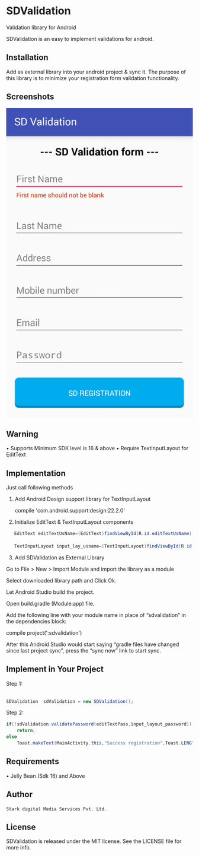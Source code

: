 # SDValidation
Validation library for Android

SDValidation is an easy to implement validations for android.
## Installation
Add as external library into your android project & sync it.
The purpose of this library is to minimize your registration form validation functionality.
## Screenshots
  
  ![Example](./screens/screen1.png "Example View")

## Warning
•	Supports Minimum SDK level is 16 & above
•	Require TextInputLayout for EditText
## Implementation
Just call following methods
1.	Add Android Design support library for TextInputLayout

    compile 'com.android.support:design:22.2.0'


2.	Initialize EditText & TextInputLayout components
``` java
   EditText editTextUsName=(EditText)findViewById(R.id.editTextUsName);

   TextInputLayout input_lay_usname=(TextInputLayout)findViewById(R.id.ipusname);
```
3.	Add SDValidation as External Library 

  Go to File > New > Import Module and import the library as a module 

  Select downloaded library path and Click Ok.

  Let Android Studio build the project. 

  Open build.gradle (Module:app) file. 

  Add the following line with your module name in place of “sdvalidation” in the dependencies block:

compile project(':sdvalidation')

After this Android Studio would start saying “gradle files have changed since last project sync”, press the “sync now” link to start sync.





## Implement in Your Project
Step 1:
``` java

SDValidation  sdValidation = new SDValidation();

```

Step 2:
``` java
if(!sdValidation.validatePassword(editTextPass,input_layout_password))
    return;
else
    Toast.makeText(MainActivity.this,"Success registration",Toast.LENGTH_SHORT).show();
```
## Requirements
•	Jelly Bean (Sdk 16) and Above
## Author
	Stark digital Media Services Pvt. Ltd.
## License
SDValidation is released under the MIT license. See the LICENSE file for more info.

